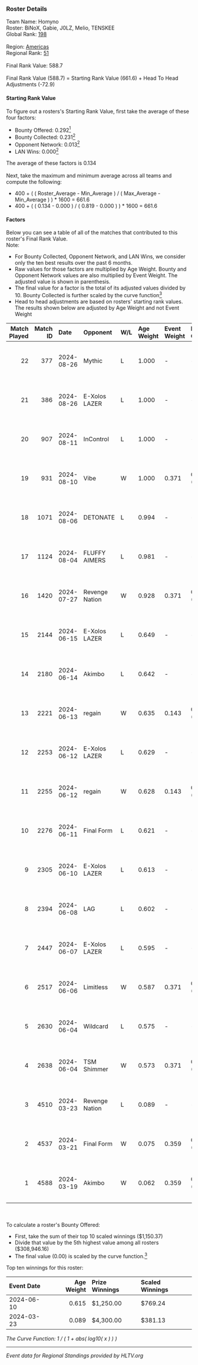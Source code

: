 ### Roster Details<br />
Team Name: Homyno<br />
Roster: BiNoX, Gabie, J0LZ, Melio, TENSKEE<br />
Global Rank: [198](../../standings_global_2024_09_06.md)<br />
<br />
Region: [Americas]( ../../standings_americas_2024_09_06.md)<br />
Regional Rank: [51]( ../../standings_americas_2024_09_06.md)<br />
<br />
Final Rank Value:  588.7<br />
<br />
Final Rank Value (588.7) = Starting Rank Value (661.6) + Head To Head Adjustments (-72.9)<br />

#### Starting Rank Value<br />
To figure out a rosters's Starting Rank Value, first take the average of these four factors:<br />
- Bounty Offered: 0.292[<sup>1</sup>](#table2)
- Bounty Collected: 0.231[<sup>2</sup>](#table1)
- Opponent Network: 0.013[<sup>2</sup>](#table1)
- LAN Wins: 0.000[<sup>2</sup>](#table1)

The average of these factors is 0.134<br />
<br />
Next, take the maximum and minimum average across all teams and compute the following:<br />
- 400 + ( ( Roster_Average - Min_Average ) / ( Max_Average - Min_Average ) ) * 1600 = 661.6
- 400 + ( ( 0.134 - 0.000 ) / ( 0.819 - 0.000 ) ) * 1600 = 661.6


#### Factors<br />
Below you can see a table of all of the matches that contributed to this roster's Final Rank Value.<br />
Note:<br />

- For Bounty Collected, Opponent Network, and LAN Wins, we consider only the ten best results over the past 6 months.
- Raw values for those factors are multiplied by Age Weight. Bounty and Opponent Network values are also multiplied by Event Weight. The adjusted value is shown in parenthesis.
- The final value for a factor is the total of its adjusted values divided by 10. Bounty Collected is further scaled by the curve function[<sup>3</sup>](#curveFunction)
- Head to head adjustments are based on rosters' starting rank values. The results shown below are adjusted by Age Weight and not Event Weight
<span id="table1"></span><br />


| Match Played | Match ID | Date       | Opponent       | W/L | Age Weight | Event Weight | Bounty Collected | Opponent Network | LAN Wins  | H2H Adj. | Roster                                |
| -: | -: | :- | :- | :- | :- | :- | :- | :- | :- | -: | :- |
|           22 |      377 | 2024-08-26 | Mythic         | L   | 1.000      | -            | -                | -                | -         |    -9.85 | BiNoX, Gabie, J0LZ, Melio, TENSKEE    |
|           21 |      386 | 2024-08-26 | E-Xolos LAZER  | L   | 1.000      | -            | -                | -                | -         |    -8.84 | BiNoX, Gabie, J0LZ, Melio, TENSKEE    |
|           20 |      907 | 2024-08-11 | InControl      | L   | 1.000      | -            | -                | -                | -         |   -19.26 | BiNoX, Gabie, J0LZ, Melio, TENSKEE    |
|           19 |      931 | 2024-08-10 | Vibe           | W   | 1.000      | 0.371        | 0.000 (0.000)    | 0.036 (0.013)    | 0 (0.000) |     6.94 | BiNoX, Gabie, J0LZ, Melio, TENSKEE    |
|           18 |     1071 | 2024-08-06 | DETONATE       | L   | 0.994      | -            | -                | -                | -         |   -19.41 | BiNoX, Gabie, J0LZ, Melio, TENSKEE    |
|           17 |     1124 | 2024-08-04 | FLUFFY AIMERS  | L   | 0.981      | -            | -                | -                | -         |   -11.73 | BiNoX, J0LZ, Melio, Sup3rant, TENSKEE |
|           16 |     1420 | 2024-07-27 | Revenge Nation | W   | 0.928      | 0.371        | 0.002 (0.001)    | 0.154 (0.053)    | 0 (0.000) |    15.78 | BiNoX, Gabie, J0LZ, Melio, TENSKEE    |
|           15 |     2144 | 2024-06-15 | E-Xolos LAZER  | L   | 0.649      | -            | -                | -                | -         |    -6.54 | Gabie, J0LZ, Melio, TENSKEE, YuZ      |
|           14 |     2180 | 2024-06-14 | Akimbo         | L   | 0.642      | -            | -                | -                | -         |    -7.68 | Gabie, J0LZ, Melio, TENSKEE, YuZ      |
|           13 |     2221 | 2024-06-13 | regain         | W   | 0.635      | 0.143        | 0.000 (0.000)    | 0.024 (0.002)    | 0 (0.000) |     5.79 | Gabie, J0LZ, Melio, TENSKEE, YuZ      |
|           12 |     2253 | 2024-06-12 | E-Xolos LAZER  | L   | 0.629      | -            | -                | -                | -         |    -6.57 | Gabie, J0LZ, Melio, TENSKEE, YuZ      |
|           11 |     2255 | 2024-06-12 | regain         | W   | 0.628      | 0.143        | 0.000 (0.000)    | 0.024 (0.002)    | 0 (0.000) |     5.54 | Gabie, J0LZ, Melio, TENSKEE, YuZ      |
|           10 |     2276 | 2024-06-11 | Final Form     | L   | 0.621      | -            | -                | -                | -         |   -10.94 | Gabie, J0LZ, Melio, TENSKEE, YuZ      |
|            9 |     2305 | 2024-06-10 | E-Xolos LAZER  | L   | 0.613      | -            | -                | -                | -         |    -7.02 | Gabie, J0LZ, Melio, TENSKEE, YuZ      |
|            8 |     2394 | 2024-06-08 | LAG            | L   | 0.602      | -            | -                | -                | -         |    -6.93 | Gabie, J0LZ, Melio, TENSKEE, YuZ      |
|            7 |     2447 | 2024-06-07 | E-Xolos LAZER  | L   | 0.595      | -            | -                | -                | -         |    -7.38 | Gabie, J0LZ, Melio, TENSKEE, YuZ      |
|            6 |     2517 | 2024-06-06 | Limitless      | W   | 0.587      | 0.371        | 0.001 (0.000)    | 0.099 (0.022)    | 0 (0.000) |     7.55 | Gabie, J0LZ, Melio, TENSKEE, YuZ      |
|            5 |     2630 | 2024-06-04 | Wildcard       | L   | 0.575      | -            | -                | -                | -         |    -2.42 | Gabie, J0LZ, Melio, TENSKEE, YuZ      |
|            4 |     2638 | 2024-06-04 | TSM Shimmer    | W   | 0.573      | 0.371        | 0.018 (0.004)    | 0.162 (0.035)    | 0 (0.000) |     9.50 | Gabie, J0LZ, Melio, TENSKEE, YuZ      |
|            3 |     4510 | 2024-03-23 | Revenge Nation | L   | 0.089      | -            | -                | -                | -         |    -1.34 | Gabie, J0LZ, Melio, TENSKEE, YuZ      |
|            2 |     4537 | 2024-03-21 | Final Form     | W   | 0.075      | 0.359        | 0.001 (0.000)    | 0.047 (0.001)    | 0 (0.000) |     1.04 | Gabie, J0LZ, Melio, TENSKEE, YuZ      |
|            1 |     4588 | 2024-03-19 | Akimbo         | W   | 0.062      | 0.359        | 0.001 (0.000)    | 0.047 (0.001)    | 0 (0.000) |     0.83 | Gabie, J0LZ, Melio, TENSKEE, YuZ      |

<br />
<span id="table2"></span><br />
To calculate a roster's Bounty Offered:<br />

- First, take the sum of their top 10 scaled winnings ($1,150.37)
- Divide that value by the 5th highest value among all rosters ($308,946.16)
- The final value (0.00) is scaled by the curve function.[<sup>3</sup>](#curveFunction)

Top ten winnings for this roster:<br />

| Event Date | Age Weight | Prize Winnings | Scaled Winnings |
| :- | -: | :- | :- |
| 2024-06-10 |      0.615 | $1,250.00      | $769.24         |
| 2024-03-23 |      0.089 | $4,300.00      | $381.13         |


<span id="curveFunction"></span>_The Curve Function: 1 / ( 1 + abs( log10( x ) ) )_<br />

---
_Event data for Regional Standings provided by HLTV.org_<br />
